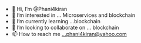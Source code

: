 - 👋 Hi, I’m @Phani4kiran
- 👀 I’m interested in ... Microservices and blockchain 
- 🌱 I’m currently learning ...blockchain 
- 💞️ I’m looking to collaborate on ... blockchain 
- 📫 How to reach me ...phani4kiran@yahoo.com 

<!---
Phani4kiran/Phani4kiran is a ✨ special ✨ repository because its `README.md` (this file) appears on your GitHub profile.
You can click the Preview link to take a look at your changes.
--->
